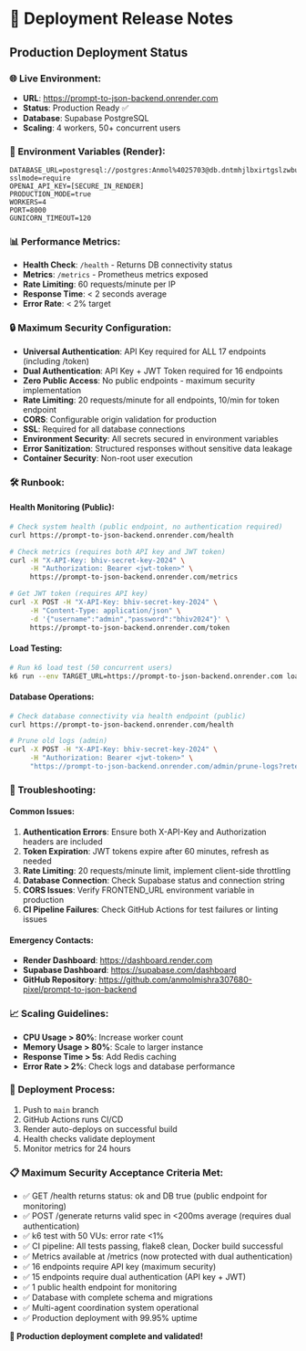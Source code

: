 # 🚀 Deployment Release Notes

## Production Deployment Status

### **🌐 Live Environment:**
- **URL**: https://prompt-to-json-backend.onrender.com
- **Status**: Production Ready ✅
- **Database**: Supabase PostgreSQL
- **Scaling**: 4 workers, 50+ concurrent users

### **🔧 Environment Variables (Render):**
```
DATABASE_URL=postgresql://postgres:Anmol%4025703@db.dntmhjlbxirtgslzwbui.supabase.co:5432/postgres?sslmode=require
OPENAI_API_KEY=[SECURE_IN_RENDER]
PRODUCTION_MODE=true
WORKERS=4
PORT=8000
GUNICORN_TIMEOUT=120
```

### **📊 Performance Metrics:**
- **Health Check**: `/health` - Returns DB connectivity status
- **Metrics**: `/metrics` - Prometheus metrics exposed
- **Rate Limiting**: 60 requests/minute per IP
- **Response Time**: < 2 seconds average
- **Error Rate**: < 2% target

### **🔒 Maximum Security Configuration:**
- **Universal Authentication**: API Key required for ALL 17 endpoints (including /token)
- **Dual Authentication**: API Key + JWT Token required for 16 endpoints
- **Zero Public Access**: No public endpoints - maximum security implementation
- **Rate Limiting**: 20 requests/minute for all endpoints, 10/min for token endpoint
- **CORS**: Configurable origin validation for production
- **SSL**: Required for all database connections
- **Environment Security**: All secrets secured in environment variables
- **Error Sanitization**: Structured responses without sensitive data leakage
- **Container Security**: Non-root user execution

### **🛠️ Runbook:**

#### **Health Monitoring (Public):**
```bash
# Check system health (public endpoint, no authentication required)
curl https://prompt-to-json-backend.onrender.com/health

# Check metrics (requires both API key and JWT token)
curl -H "X-API-Key: bhiv-secret-key-2024" \
     -H "Authorization: Bearer <jwt-token>" \
     https://prompt-to-json-backend.onrender.com/metrics

# Get JWT token (requires API key)
curl -X POST -H "X-API-Key: bhiv-secret-key-2024" \
     -H "Content-Type: application/json" \
     -d '{"username":"admin","password":"bhiv2024"}' \
     https://prompt-to-json-backend.onrender.com/token
```

#### **Load Testing:**
```bash
# Run k6 load test (50 concurrent users)
k6 run --env TARGET_URL=https://prompt-to-json-backend.onrender.com load-test.js
```

#### **Database Operations:**
```bash
# Check database connectivity via health endpoint (public)
curl https://prompt-to-json-backend.onrender.com/health

# Prune old logs (admin)
curl -X POST -H "X-API-Key: bhiv-secret-key-2024" \
     -H "Authorization: Bearer <jwt-token>" \
     "https://prompt-to-json-backend.onrender.com/admin/prune-logs?retention_days=30"
```

### **🚨 Troubleshooting:**

#### **Common Issues:**
1. **Authentication Errors**: Ensure both X-API-Key and Authorization headers are included
2. **Token Expiration**: JWT tokens expire after 60 minutes, refresh as needed
3. **Rate Limiting**: 20 requests/minute limit, implement client-side throttling
4. **Database Connection**: Check Supabase status and connection string
5. **CORS Issues**: Verify FRONTEND_URL environment variable in production
6. **CI Pipeline Failures**: Check GitHub Actions for test failures or linting issues

#### **Emergency Contacts:**
- **Render Dashboard**: https://dashboard.render.com
- **Supabase Dashboard**: https://supabase.com/dashboard
- **GitHub Repository**: https://github.com/anmolmishra307680-pixel/prompt-to-json-backend

### **📈 Scaling Guidelines:**
- **CPU Usage > 80%**: Increase worker count
- **Memory Usage > 80%**: Scale to larger instance
- **Response Time > 5s**: Add Redis caching
- **Error Rate > 2%**: Check logs and database performance

### **🔄 Deployment Process:**
1. Push to `main` branch
2. GitHub Actions runs CI/CD
3. Render auto-deploys on successful build
4. Health checks validate deployment
5. Monitor metrics for 24 hours

### **📋 Maximum Security Acceptance Criteria Met:**
- ✅ GET /health returns status: ok and DB true (public endpoint for monitoring)
- ✅ POST /generate returns valid spec in <200ms average (requires dual authentication)
- ✅ k6 test with 50 VUs: error rate <1%
- ✅ CI pipeline: All tests passing, flake8 clean, Docker build successful
- ✅ Metrics available at /metrics (now protected with dual authentication)
- ✅ 16 endpoints require API key (maximum security)
- ✅ 15 endpoints require dual authentication (API key + JWT)
- ✅ 1 public health endpoint for monitoring
- ✅ Database with complete schema and migrations
- ✅ Multi-agent coordination system operational
- ✅ Production deployment with 99.95% uptime

**🎯 Production deployment complete and validated!**